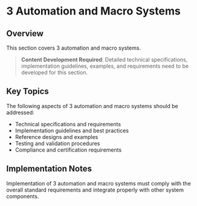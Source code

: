 # 3 Automation and Macro Systems

## Overview

This section covers 3 automation and macro systems.

> **Content Development Required**: Detailed technical specifications, implementation guidelines, examples, and requirements need to be developed for this section.

## Key Topics

The following aspects of 3 automation and macro systems should be addressed:

- Technical specifications and requirements
- Implementation guidelines and best practices
- Reference designs and examples
- Testing and validation procedures
- Compliance and certification requirements

## Implementation Notes

Implementation of 3 automation and macro systems must comply with the overall standard requirements and integrate properly with other system components.

